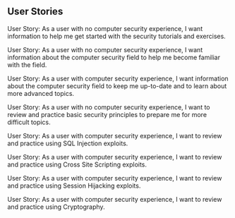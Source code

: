 ## User Stories

User Story: As a user with no computer security experience, I want information to help me get started with the security tutorials and exercises.

User Story: As a user with no computer security experience, I want information about the computer security field to help me become familiar with the field.

User Story: As a user with computer security experience, I want information about the computer security field to keep me up-to-date and to learn about more advanced topics. 

User Story: As a user with no computer security experience, I want to review and practice basic security principles to prepare me for more difficult topics. 

User Story: As a user with computer security experience, I want to review and practice using SQL Injection exploits. 

User Story: As a user with computer security experience, I want to review and practice using Cross Site Scripting exploits.

User Story: As a user with computer security experience, I want to review and practice using Session Hijacking exploits.

User Story: As a user with computer security experience, I want to review and practice using Cryptography. 